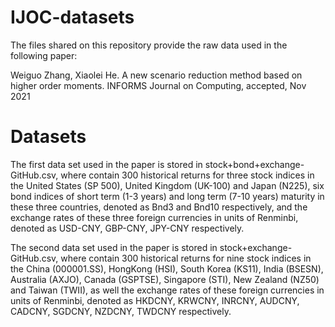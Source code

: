 # IJOC-datasets
The files shared on this repository provide the raw data used in the following paper:

Weiguo Zhang, Xiaolei He. A new scenario reduction method based on higher order moments. INFORMS Journal on Computing, accepted, Nov 2021

# Datasets
The first data set used in the paper is stored in stock+bond+exchange-GitHub.csv, where contain 300 historical returns for three stock indices in the United States (SP 500), United Kingdom (UK-100) and Japan (N225), six bond indices of short term (1-3 years) and long term (7-10 years) maturity in these three countries, denoted as Bnd3 and Bnd10 respectively, and the exchange rates of these three foreign currencies in units of Renminbi, denoted as USD-CNY, GBP-CNY, JPY-CNY respectively. 

The second data set used in the paper is stored in stock+exchange-GitHub.csv, where contain 300 historical returns for nine stock indices in the China (000001.SS), HongKong (HSI), South Korea (KS11), India (BSESN), Australia (AXJO), Canada (GSPTSE), Singapore (STI), New Zealand (NZ50) and Taiwan (TWII), as well the exchange rates of these foreign currencies in units of Renminbi, denoted as HKDCNY, KRWCNY, INRCNY, AUDCNY, CADCNY, SGDCNY, NZDCNY, TWDCNY respectively.
